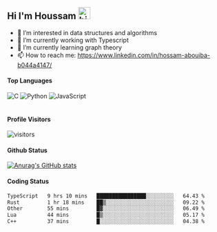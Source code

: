## Hi I'm Houssam <img src="https://user-images.githubusercontent.com/1303154/88677602-1635ba80-d120-11ea-84d8-d263ba5fc3c0.gif" width="28px" alt="hi">

- 👀 I’m interested in data structures and algorithms
- 🔭 I’m currently working with Typescript
- 🌱 I’m currently learning graph theory
- 📫 How to reach me: https://www.linkedin.com/in/hossam-abouiba-b044a4147/

#### Top Languages

![C](https://img.shields.io/badge/c-%2300599C.svg?style=for-the-badge&logo=c&logoColor=white)
![Python](https://img.shields.io/badge/python-%2314354C.svg?style=for-the-badge&logo=python&logoColor=white)
![JavaScript](https://img.shields.io/badge/javascript-%23323330.svg?style=for-the-badge&logo=javascript&logoColor=%23F7DF1E)
<br />
<br />
#### Profile Visitors
![visitors](https://visitor-badge.glitch.me/badge?page_id=project-HOSSAM.project-HOSSAM)

#### Github Status
[![Anurag's GitHub stats](https://github-readme-stats.vercel.app/api?username=0xPride&theme=tokyonight)](https://github.com/anuraghazra/github-readme-stats)

#### Coding Status
<!--START_SECTION:waka-->

```txt
TypeScript   9 hrs 10 mins   ████████████████░░░░░░░░░   64.43 %
Rust         1 hr 18 mins    ██▒░░░░░░░░░░░░░░░░░░░░░░   09.22 %
Other        55 mins         █▓░░░░░░░░░░░░░░░░░░░░░░░   06.49 %
Lua          44 mins         █▒░░░░░░░░░░░░░░░░░░░░░░░   05.17 %
C++          37 mins         █░░░░░░░░░░░░░░░░░░░░░░░░   04.38 %
```

<!--END_SECTION:waka-->
